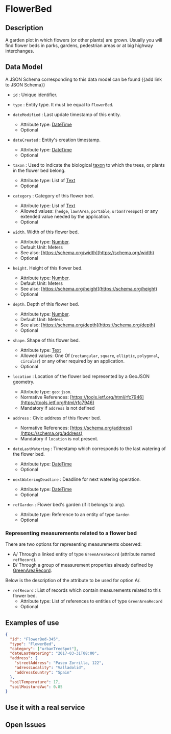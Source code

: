 # FlowerBed

## Description

 A garden plot in which flowers (or other plants) are grown.
 Usually you will find flower beds in parks, gardens, pedestrian areas or at big highway interchanges.
 
## Data Model

A JSON Schema corresponding to this data model can be found {{add link to JSON Schema}}

+ `id` : Unique identifier. 

+ `type` : Entity type. It must be equal to `FlowerBed`. 

+ `dateModified` : Last update timestamp of this entity.
    + Attribute type: [DateTime](https://schema.org/DateTime)
    + Optional

+ `dateCreated` : Entity's creation timestamp.
    + Attribute type: [DateTime](https://schema.org/DateTime)
    + Optional    

+ `taxon` : Used to indicate the biological [taxon](http://en.wikipedia.org/wiki/en:taxon)
to which the trees, or plants in the flower bed belong.
    + Attribute type: List of [Text](https://schema.org/Text)
    + Optional
    
+ `category` : Category of this flower bed. 
    + Attribute type: List of [Text](https://schema.org/Text)
    + Allowed values: (`hedge`, `lawnArea`, `portable`, `urbanTreeSpot`) or any extended value needed by the application.
    + Optional
    
+ `width`. Width of this flower bed.
    + Attribute type: [Number](https://schema.org/Number).
    + Default Unit: Meters
    + See also: [https://schema.org/width](https://schema.org/width)
    + Optional 

+ `height`. Height of this flower bed. 
    + Attribute type: [Number](https://schema.org/Number).
    + Default Unit: Meters
    + See also: [https://schema.org/height](https://schema.org/height)
    + Optional 

+ `depth`. Depth of this flower bed.
    + Attribute type: [Number](https://schema.org/Number).
    + Default Unit: Meters
    + See also: [https://schema.org/depth](https://schema.org/depth)
    + Optional

+ `shape`. Shape of this flower bed.
    + Attribute type: [Text](https://schema.org/Text)
    + Allowed values: One Of (`rectangular`, `square`, `elliptic`, `polygonal`, `circular`) or any other required by an application.
    + Optional

+ `location` : Location of the flower bed represented by a GeoJSON geometry. 
    + Attribute type: `geo:json`.
    + Normative References: [https://tools.ietf.org/html/rfc7946](https://tools.ietf.org/html/rfc7946)
    + Mandatory if `address` is not defined
    
+ `address` : Civic address of this flower bed.
    + Normative References: [https://schema.org/address](https://schema.org/address)
    + Mandatory if `location` is not present.     

+ `dateLastWatering` : Timestamp which corresponds to the last watering of the flower bed.
    + Attribute type: [DateTime](https://schema.org/DateTime)
    + Optional

+ `nextWateringDeadline` : Deadline for next watering operation.
    + Attribute type: [DateTime](https://schema.org/DateTime)
    + Optional
    
+ `refGarden` : Flower bed's garden (if it belongs to any). 
    + Attribute type: Reference to an entity of type `Garden`
    + Optional
    
### Representing measurements related to a flower bed

 There are two options for representing measurements observed:

+ A/ Through a linked entity of type `GreenAreaRecord` (attribute named `refRecord`).
+ B/ Through a group of measurement properties already defined by [GreenAreaRecord](../../GreenAreaRecord/doc/spec.md). 

Below is the description of the attribute to be used for option A/. 
    
+ `refRecord` : List of records which contain measurements related to this flower bed.
    + Attribute type: List of references to entities of type `GreenAreaRecord`
    + Optional

    
## Examples of use

```json
{
  "id": "FlowerBed-345",
  "type": "FlowerBed",
  "category": ["urbanTreeSpot"],
  "dateLastWatering": "2017-03-31T08:00",
  "address": {
    "streetAddress": "Paseo Zorrilla, 122",
    "adressLocality": "Valladolid",
    "addressCountry": "Spain"
  },
  "soilTemperature": 17,
  "soilMoistureVwc": 0.85
}
```
    
## Use it with a real service


## Open Issues

